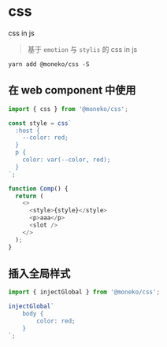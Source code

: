 # css

css in js

> 基于 `emotion` 与 `stylis` 的 css in js

```shell
yarn add @moneko/css -S
```

## 在 web component 中使用

```javascript
import { css } from '@moneko/css';

const style = css`
  :host {
    --color: red;
  }
  p {
    color: var(--color, red);
  }
`;

function Comp() {
  return (
    <>
      <style>{style}</style>
      <p>aaa</p>
      <slot />
    </>
  );
}
```

## 插入全局样式

```javascript
import { injectGlobal } from '@moneko/css';

injectGlobal`
    body {
        color: red;
    }
`;
```
